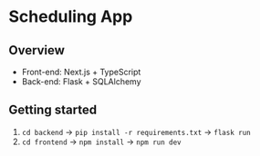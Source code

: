 # Scheduling App

## Overview
- Front-end: Next.js + TypeScript  
- Back-end: Flask + SQLAlchemy

## Getting started
1. `cd backend` → `pip install -r requirements.txt` → `flask run`
2. `cd frontend` → `npm install` → `npm run dev`
